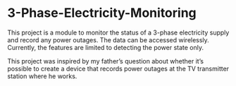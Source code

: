 # 3-Phase-Electricity-Monitoring

This project is a module to monitor the status of a 3-phase electricity supply and record any power outages. The data can be accessed wirelessly.
Currently, the features are limited to detecting the power state only.

This project was inspired by my father’s question about whether it’s possible to create a device that records power outages at the TV transmitter station where he works.
